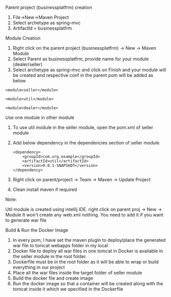 Parent project (businessplatfrm) creation

1. File->New->Maven Project
2. Select archetype as spring-mvc
3. ArtifactId = businessplatfrm


Module Creation

1. Right click on the parent project (businessplatfrm) -> New -> Maven Module
2. Select Parent as businessplatfrm, provide name for your module (dealer/seller)
3. Select archetype as spring-mvc and click on Finish and your module will be created and respective 
   conf in the parent pom will be added as below
   
  
            
  <modules>
    
    <module>seller</module>
            
    <module>util</module>
          
    <module>dealer</module>
      
  </modules>
  
  
 Use one module in other module
  
 1. To use util module in the seller module, open the pom.xml of seller module
 2. Add below dependency in the dependencies section of seller module
 
	    <dependency>
			<groupId>com.org.example</groupId>
			<artifactId>util</artifactId>
			<version>0.0.1-SNAPSHOT</version>
		</dependency>	
3. Right click on parent/project -> Team -> Maven -> Update Project
4. Clean install maven if required


Note: 

Util module is created using intellij IDE. right click on parent proj -> New -> Module
It won't create any web.xml nothing. You need to add it if you want to generate war file


Build & Run the Docker Image

1. In every pom, I have set the maven plugin to deploy/place the generated war file to tomcat webapps folder in my local
2. Docker file to deploy all war files in one tomcat in Docker is available in the seller module in the root folder.
3. Dockerfile must be in the root folder as it will be able to wrap or build everything in our project
4. Place all the war files inside the target folder of seller module
5. Build the docker file and create image
6. Run the docker image so that a container will be created along with the tomcat inside it which we specified in the Dockerfile
  